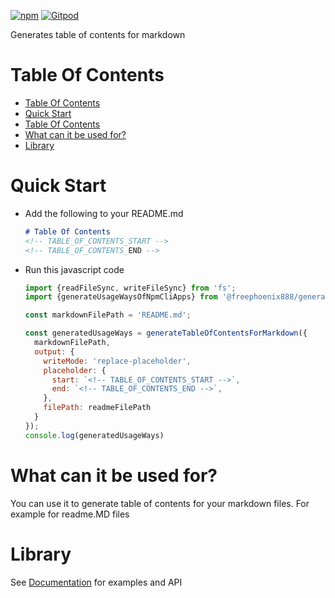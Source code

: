 [![npm](https://img.shields.io/npm/v/@freephoenix888/generate-table-of-contents-for-markdown.svg)](https://www.npmjs.com/package/@freephoenix888/generate-table-of-contents-for-markdown)
[![Gitpod](https://img.shields.io/badge/Gitpod-ready--to--code-blue?logo=gitpod)](https://gitpod.io/#https://github.com/freephoenix888/generate-table-of-contents-for-markdown) 

Generates table of contents for markdown

# Table Of Contents
<!-- Do not remove these comments because they are used for automatic generation -->
<!-- ACTUAL_TABLE_OF_CONTENTS_START -->
- [Table Of Contents](#table-of-contents)
- [Quick Start](#quick-start)
- [Table Of Contents](#table-of-contents)
- [What can it be used for?](#what-can-it-be-used-for?)
- [Library](#library)

<!-- ACTUAL_TABLE_OF_CONTENTS_END -->

# Quick Start
- Add the following to your README.md
  ```markdown
  # Table Of Contents
  <!-- TABLE_OF_CONTENTS_START -->
  <!-- TABLE_OF_CONTENTS_END -->
  ```
- Run this javascript code
  ```javascript
  import {readFileSync, writeFileSync} from 'fs';
  import {generateUsageWaysOfNpmCliApps} from '@freephoenix888/generate-table-of-contents-for-markdown';

  const markdownFilePath = 'README.md';

  const generatedUsageWays = generateTableOfContentsForMarkdown({
    markdownFilePath,
    output: {
      writeMode: 'replace-placeholder',
      placeholder: {
        start: `<!-- TABLE_OF_CONTENTS_START -->`,
        end: `<!-- TABLE_OF_CONTENTS_END -->`,
      },
      filePath: readmeFilePath
    }
  });
  console.log(generatedUsageWays)
  ```

# What can it be used for?
You can use it to generate table of contents for your markdown files. For example for readme.MD files


# Library
See [Documentation] for examples and API


[Documentation]: https://freephoenix888.github.io/generate-table-of-contents-for-markdown/